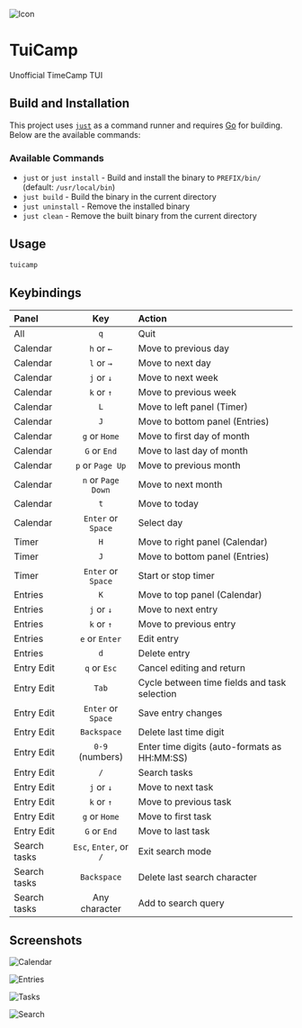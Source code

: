 ![Icon](https://github.com/user-attachments/assets/27cad258-8627-4163-b4b6-73ac27accc4f)

# TuiCamp

Unofficial TimeCamp TUI

## Build and Installation

This project uses [`just`](https://github.com/casey/just) as a command runner and requires [Go](https://golang.org/) for building. Below are the available commands:

### Available Commands

- `just` or `just install` - Build and install the binary to `PREFIX/bin/` (default: `/usr/local/bin`)
- `just build` - Build the binary in the current directory
- `just uninstall` - Remove the installed binary
- `just clean` - Remove the built binary from the current directory

## Usage

```sh
tuicamp
```

## Keybindings

| Panel        |          Key           | Action                                       |
| :----------- | :--------------------: | :------------------------------------------- |
| All          |          `q`           | Quit                                         |
| Calendar     |       `h` or `←`       | Move to previous day                         |
| Calendar     |       `l` or `→`       | Move to next day                             |
| Calendar     |       `j` or `↓`       | Move to next week                            |
| Calendar     |       `k` or `↑`       | Move to previous week                        |
| Calendar     |          `L`           | Move to left panel (Timer)                   |
| Calendar     |          `J`           | Move to bottom panel (Entries)               |
| Calendar     |     `g` or `Home`      | Move to first day of month                   |
| Calendar     |      `G` or `End`      | Move to last day of month                    |
| Calendar     |    `p` or `Page Up`    | Move to previous month                       |
| Calendar     |   `n` or `Page Down`   | Move to next month                           |
| Calendar     |          `t`           | Move to today                                |
| Calendar     |   `Enter` or `Space`   | Select day                                   |
| Timer        |          `H`           | Move to right panel (Calendar)               |
| Timer        |          `J`           | Move to bottom panel (Entries)               |
| Timer        |   `Enter` or `Space`   | Start or stop timer                          |
| Entries      |          `K`           | Move to top panel (Calendar)                 |
| Entries      |       `j` or `↓`       | Move to next entry                           |
| Entries      |       `k` or `↑`       | Move to previous entry                       |
| Entries      |     `e` or `Enter`     | Edit entry                                   |
| Entries      |          `d`           | Delete entry                                 |
| Entry Edit   |      `q` or `Esc`      | Cancel editing and return                    |
| Entry Edit   |         `Tab`          | Cycle between time fields and task selection |
| Entry Edit   |   `Enter` or `Space`   | Save entry changes                           |
| Entry Edit   |      `Backspace`       | Delete last time digit                       |
| Entry Edit   |    `0-9` (numbers)     | Enter time digits (auto-formats as HH:MM:SS) |
| Entry Edit   |          `/`           | Search tasks                                 |
| Entry Edit   |       `j` or `↓`       | Move to next task                            |
| Entry Edit   |       `k` or `↑`       | Move to previous task                        |
| Entry Edit   |     `g` or `Home`      | Move to first task                           |
| Entry Edit   |      `G` or `End`      | Move to last task                            |
| Search tasks | `Esc`, `Enter`, or `/` | Exit search mode                             |
| Search tasks |      `Backspace`       | Delete last search character                 |
| Search tasks |     Any character      | Add to search query                          |

## Screenshots

![Calendar](https://github.com/user-attachments/assets/2ac68a9a-4ae2-4a7a-8dd4-fcc4db1e032a)

![Entries](https://github.com/user-attachments/assets/282c72c8-d3ed-44a5-b22e-89b29db186f4)

![Tasks](https://github.com/user-attachments/assets/068fabab-ff5e-45b7-bdb0-c92fcd754a47)

![Search](https://github.com/user-attachments/assets/d7fde81c-0b27-4e29-81fa-e4703f573c34)
